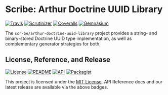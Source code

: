 # Scribe: Arthur Doctrine UUID Library

[![Travis](https://scr.be/arthur-doctrine-uuid-library/travis_shield)](https://scr.be/arthur-doctrine-uuid-library/travis)
[![Scrutinizer](https://scr.be/arthur-doctrine-uuid-library/scrutinizer_shield)](https://scr.be/arthur-doctrine-uuid-library/scrutinizer)
[![Coveralls](https://scr.be/arthur-doctrine-uuid-library/coveralls_shield)](https://scr.be/arthur-doctrine-uuid-library/coveralls)
[![Gemnasium](https://scr.be/arthur-doctrine-uuid-library/gemnasium_shield)](https://scr.be/arthur-doctrine-uuid-library/gemnasium)

The `scr-be/arthur-doctrine-uuid-library` project provides a string- and binary-stored Doctrine UUID type implementation, as well as
complementary generator strategies for both.

## License, Reference, and Release

[![License](https://scr.be/arthur-doctrine-uuid-library/license_shield)](https://scr.be/arthur-doctrine-uuid-library/license)
[![README](https://scr.be/arthur-doctrine-uuid-library/readme_shield)](https://scr.be/arthur-doctrine-uuid-library/readme)
[![API](https://scr.be/arthur-doctrine-uuid-library/api_shield)](https://scr.be/arthur-doctrine-uuid-library/api)
[![Packagist](https://scr.be/arthur-doctrine-uuid-library/packagist_shield)](https://scr.be/arthur-doctrine-uuid-library/packagist)

This project is licensed under the [MIT License](https://scr.be/arthur-doctrine-uuid-library/license).
API Reference docs and our latest release are available via the above badges.
